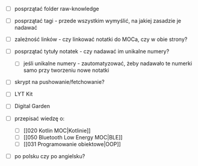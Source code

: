 - [ ] posprzątać folder raw-knowledge
- [ ] posprzątać tagi - przede wszystkim wymyślić, na jakiej zasadzie je nadawać
- [ ] zależność linków - czy linkować notatki do MOCa, czy w obie strony?
- [ ] posprzątać tytuły notatek - czy nadawać im unikalne numery? 
	- [ ] jeśli unikalne numery - zautomatyzować, żeby nadawało te numerki samo przy tworzeniu nowe notatki
- [ ] skrypt na pushowanie/fetchowanie?

- [ ] LYT Kit
- [ ] Digital Garden

- [ ] przepisać wiedzę o:
	- [ ] [[020 Kotlin MOC|Kotlinie]]
	- [ ] [[050 Bluetooth Low Energy MOC|BLE]]
	- [ ] [[031 Programowanie obiektowe|OOP]]
- [ ] po polsku czy po angielsku?